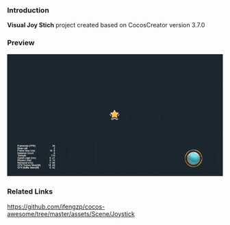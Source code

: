 ### Introduction
**Visual Joy Stich** project created based on CocosCreator version 3.7.0

### Preview
![image](../../../gif/202201/2022012014.gif)

### Related Links
https://github.com/ifengzp/cocos-awesome/tree/master/assets/Scene/Joystick